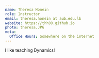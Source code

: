 ```yaml
---
name: Theresa Honein
role: Instructor
email: theresa.honein at aub.edu.lb
website: https://thh00.github.io
photo: theresa.JPG
meta:
  Office Hours: Somewhere on the internet
---
```


I like teaching Dynamics!
